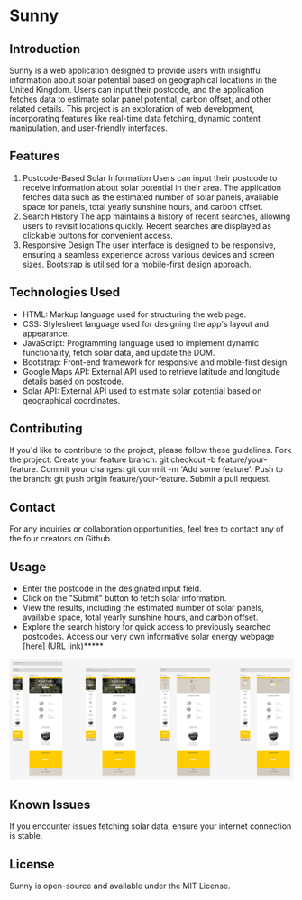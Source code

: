 # Sunny

## Introduction
Sunny is a web application designed to provide users with insightful information about solar potential based on geographical locations in the United Kingdom. Users can input their postcode, and the application fetches data to estimate solar panel potential, carbon offset, and other related details.
This project is an exploration of web development, incorporating features like real-time data fetching, dynamic content manipulation, and user-friendly interfaces.

## Features
1. Postcode-Based Solar Information
Users can input their postcode to receive information about solar potential in their area.
The application fetches data such as the estimated number of solar panels, available space for panels, total yearly sunshine hours, and carbon offset.
2. Search History
The app maintains a history of recent searches, allowing users to revisit locations quickly.
Recent searches are displayed as clickable buttons for convenient access.
3. Responsive Design
The user interface is designed to be responsive, ensuring a seamless experience across various devices and screen sizes.
Bootstrap is utilised for a mobile-first design approach.

 ## Technologies Used
- HTML: Markup language used for structuring the web page.
- CSS: Stylesheet language used for designing the app's layout and appearance.
- JavaScript: Programming language used to implement dynamic functionality, fetch solar data, and update the DOM.
- Bootstrap: Front-end framework for responsive and mobile-first design.
- Google Maps API: External API used to retrieve latitude and longitude details based on postcode.
- Solar API: External API used to estimate solar potential based on geographical coordinates.

## Contributing
If you'd like to contribute to the project, please follow these guidelines.
Fork the project:
Create your feature branch: git checkout -b feature/your-feature.
Commit your changes: git commit -m 'Add some feature'.
Push to the branch: git push origin feature/your-feature.
Submit a pull request.

## Contact
For any inquiries or collaboration opportunities, feel free to contact any of the four creators on Github.

## Usage
- Enter the postcode in the designated input field.
- Click on the "Submit" button to fetch solar information.
- View the results, including the estimated number of solar panels, available space, total yearly sunshine hours, and carbon offset.
- Explore the search history for quick access to previously searched postcodes.
Access our very own informative solar energy webpage [here] (URL link)*****

![screenshot](<../Screenshot 2024-01-20 081831.png>)

## Known Issues
If you encounter issues fetching solar data, ensure your internet connection is stable.

## License
Sunny is open-source and available under the MIT License.
